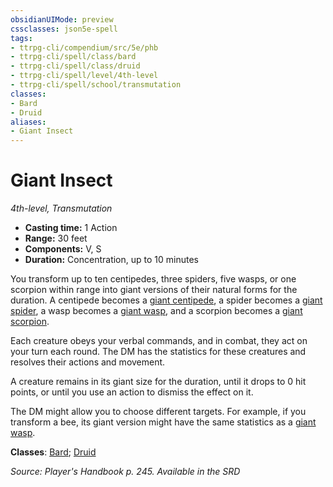 ```yaml
---
obsidianUIMode: preview
cssclasses: json5e-spell
tags:
- ttrpg-cli/compendium/src/5e/phb
- ttrpg-cli/spell/class/bard
- ttrpg-cli/spell/class/druid
- ttrpg-cli/spell/level/4th-level
- ttrpg-cli/spell/school/transmutation
classes:
- Bard
- Druid
aliases:
- Giant Insect
---
```

# Giant Insect
*4th-level, Transmutation*  


- **Casting time:** 1 Action
- **Range:** 30 feet
- **Components:** V, S
- **Duration:** Concentration, up to 10 minutes

You transform up to ten centipedes, three spiders, five wasps, or one scorpion within range into giant versions of their natural forms for the duration. A centipede becomes a [giant centipede](/CLI/bestiary/beast/giant-centipede.md), a spider becomes a [giant spider](/CLI/bestiary/beast/giant-spider.md), a wasp becomes a [giant wasp](/CLI/bestiary/beast/giant-wasp.md), and a scorpion becomes a [giant scorpion](/CLI/bestiary/beast/giant-scorpion.md).

Each creature obeys your verbal commands, and in combat, they act on your turn each round. The DM has the statistics for these creatures and resolves their actions and movement.

A creature remains in its giant size for the duration, until it drops to 0 hit points, or until you use an action to dismiss the effect on it.

The DM might allow you to choose different targets. For example, if you transform a bee, its giant version might have the same statistics as a [giant wasp](/CLI/bestiary/beast/giant-wasp.md).

**Classes**: [Bard](/CLI/lists/list-spells-classes-bard.md); [Druid](/CLI/lists/list-spells-classes-druid.md)

*Source: Player's Handbook p. 245. Available in the <span title='Systems Reference Document (5.1)'>SRD</span>*